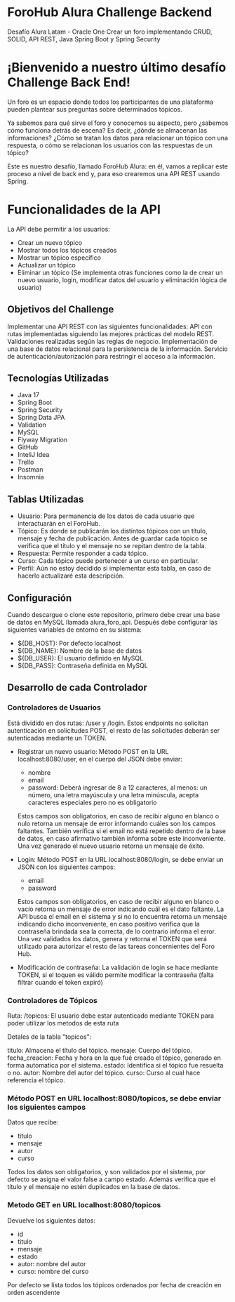 # ForoHub Alura Challenge Backend
Desafío Alura Latam - Oracle One
Crear un foro implementando CRUD, SOLID, API REST, Java Spring Boot y Spring Security

# ¡Bienvenido a nuestro último desafío Challenge Back End!

Un foro es un espacio donde todos los participantes de una plataforma pueden plantear sus preguntas sobre determinados tópicos.

Ya sabemos para qué sirve el foro y conocemos su aspecto, pero ¿sabemos cómo funciona detrás de escena? Es decir, ¿dónde se almacenan las informaciones? ¿Cómo se tratan los datos para relacionar un tópico con una respuesta, o cómo se relacionan los usuarios con las respuestas de un tópico?

Este es nuestro desafío, llamado ForoHub Alura: en él, vamos a replicar este proceso a nivel de back end y, para eso crearemos una API REST usando Spring.

# Funcionalidades de la API
La API debe permitir a los usuarios:

- Crear un nuevo tópico
- Mostrar todos los tópicos creados
- Mostrar un tópico específico
- Actualizar un tópico
- Eliminar un tópico
(Se implementa otras funciones como la de crear un nuevo usuario, login, modificar datos del usuario y eliminación lógica de usuario)

## Objetivos del Challenge
Implementar una API REST con las siguientes funcionalidades:
API con rutas implementadas siguiendo las mejores prácticas del modelo REST.
Validaciones realizadas según las reglas de negocio.
Implementación de una base de datos relacional para la persistencia de la información.
Servicio de autenticación/autorización para restringir el acceso a la información.

## Tecnologías Utilizadas

- Java 17
- Spring Boot
- Spring Security
- Spring Data JPA
- Validation
- MySQL
- Flyway Migration
- GitHub
- InteliJ Idea
- Trello
- Postman
- Insomnia

## Tablas Utilizadas 

- Usuario: Para permanencia de los datos de cada usuario que interactuarán en el ForoHub.
- Tópico: Es donde se publicarán los distintos tópicos con un título, mensaje y fecha de publicación. Antes de guardar cada tópico se verifica que el título y el mensaje no se repitan dentro de la tabla.
- Respuesta: Permite responder a cada tópico.
- Curso: Cada tópico puede pertenecer a un curso en particular.
- Perfil: Aún no estoy decidido si implementar esta tabla, en caso de hacerlo actualizaré esta descripción.

## Configuración
Cuando descargue o clone este repositorio, primero debe crear una base de datos en MySQL llamada alura_foro_api. Después debe configurar las siguientes variables de entorno en su sistema:

- ${DB_HOST}: Por defecto localhost
- ${DB_NAME}: Nombre de la base de datos
- ${DB_USER}: El usuario definido en MySQL
- ${DB_PASS}: Contraseña definida en MySQL

## Desarrollo de cada Controlador

### Controladores de Usuarios

Está dividido en dos rutas: /user y /login. Estos endpoints no solicitan autenticación en solicitudes POST, el resto de las solicitudes deberán ser autenticadas mediante un TOKEN.

- Registrar un nuevo usuario: Método POST en la URL localhost:8080/user, en el cuerpo del JSON debe enviar:
  - nombre
  - email
  - password: Deberá ingresar de 8 a 12 caracteres, al menos: un número, una letra mayúscula y una letra minúscula, acepta caracteres especiales pero no es obligatorio 
  
  Estos campos son obligatorios, en caso de recibir alguno en blanco o nulo retorna un mensaje de error informando cuáles son los campos faltantes. También verifica si el email no está repetido dentro de la base de datos, en caso afirmativo también informa sobre este inconveniente. Una vez generado el nuevo usuario retorna un mensaje de éxito.

- Login: Método POST en la URL localhost:8080/login, se debe enviar un JSON con los siguientes campos:
  - email
  - password
  
  Estos campos son obligatorios, en caso de recibir alguno en blanco o vacío retorna un mensaje de error indicando cuál es el dato faltante. La API busca el email en el sistema y si no lo encuentra retorna un mensaje indicando dicho inconveniente, en caso positivo verifica que la contraseña brindada sea la correcta, de lo contrario informa el error. Una vez validados los datos, genera y retorna el TOKEN que será utilizado para autorizar el resto de las tareas concernientes del Foro Hub.

- Modificación de contraseña: La validación de login se hace mediante TOKEN, si el toquen es válido permite modificar la contraseña
(falta filtrar cuando el token expiró)

### Controladores de Tópicos

Ruta: /topicos: El usuario debe estar autenticado mediante TOKEN para poder utilizar los metodos de esta ruta

Detales de la tabla "topicos":

titulo: Almacena el título del tópico.
mensaje: Cuerpo del tópico.
fecha_creacion: Fecha y hora en la que fué creado el tópico, generado en forma automatica por el sistema.
estado: Identifica si el tópico fue resuelta o no.
autor: Nombre del autor del tópico.
curso: Curso al cual hace referencia el tópico.

### Método POST en URL localhost:8080/topicos, se debe enviar los siguientes campos

Datos que recibe:
- titulo
- mensaje
- autor
- curso


Todos los datos son obligatorios, y son validados por el sistema, por defecto se asigna el valor false a campo estado. Además verifica que el título y el mensaje no estén duplicados en la base de datos.

### Metodo GET en URL localhost:8080/topicos
Devuelve los siguientes datos:
- id
- titulo
- mensaje
- estado
- autor: nombre del autor
- curso: nombre del curso

Por defecto se lista todos los tópicos ordenados por fecha de creación en orden ascendente